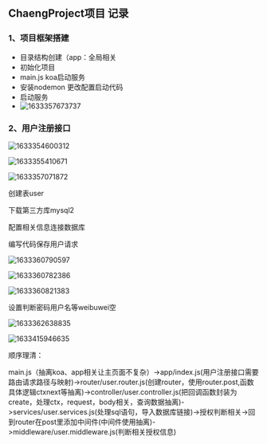 ## **ChaengProject项目 记录**

### 1、项目框架搭建

- 目录结构创建（app：全局相关
- 初始化项目
- main.js  koa启动服务
- 安装nodemon 更改配置启动代码
- 启动服务 
- ![1633357673737](C:\Users\52949\AppData\Roaming\Typora\typora-user-images\1633357673737.png)

### 2、用户注册接口

![1633354600312](C:\Users\52949\AppData\Roaming\Typora\typora-user-images\1633354600312.png)

![1633355410671](C:\Users\52949\AppData\Roaming\Typora\typora-user-images\1633355410671.png)

![1633357071872](C:\Users\52949\AppData\Roaming\Typora\typora-user-images\1633357071872.png)





创建表user

下载第三方库mysql2

配置相关信息连接数据库

编写代码保存用户请求

![1633360790597](C:\Users\52949\AppData\Roaming\Typora\typora-user-images\1633360790597.png)

![1633360782386](C:\Users\52949\AppData\Roaming\Typora\typora-user-images\1633360782386.png)

![1633360821383](C:\Users\52949\AppData\Roaming\Typora\typora-user-images\1633360821383.png)





设置判断密码用户名等weibuwei空

![1633362638835](C:\Users\52949\AppData\Roaming\Typora\typora-user-images\1633362638835.png)

![1633415946635](C:\Users\52949\AppData\Roaming\Typora\typora-user-images\1633415946635.png)





顺序理清： 

main.js（抽离koa、app相关让主页面不复杂）->app/index.js(用户注册接口需要路由请求路径与映射)->router/user.router.js(创建router，使用router.post,函数具体逻辑ctxnext等抽离)->controller/user.controller.js(把回调函数封装为create，处理ctx，request，body相关，查询数据抽离)->services/user.services.js(处理sql语句，导入数据库链接)->授权判断相关->回到router在post里添加中间件(中间件使用抽离)->middleware/user.middleware.js(判断相关授权信息)

